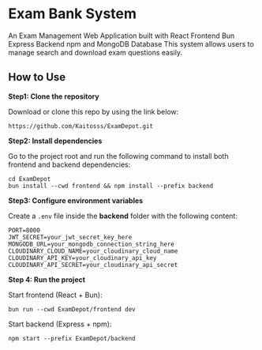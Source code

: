# Exam Bank System

An Exam Management Web Application built with React Frontend Bun Express Backend npm and MongoDB Database This system allows users to manage search and download exam questions easily.

## How to Use

**Step1: Clone the repository**

Download or clone this repo by using the link below:

    https://github.com/Kaitosss/ExamDepot.git

**Step2: Install dependencies**

Go to the project root and run the following command to install both frontend and backend dependencies:

    cd ExamDepot
    bun install --cwd frontend && npm install --prefix backend
    
**Step3: Configure environment variables**

Create a `.env` file inside the **backend** folder with the following content:

    PORT=8000
    JWT_SECRET=your_jwt_secret_key_here
    MONGODB_URL=your_mongodb_connection_string_here
    CLOUDINARY_CLOUD_NAME=your_cloudinary_cloud_name
    CLOUDINARY_API_KEY=your_cloudinary_api_key
    CLOUDINARY_API_SECRET=your_cloudinary_api_secret

**Step 4: Run the project**

Start frontend (React + Bun):

    bun run --cwd ExamDepot/frontend dev

Start backend (Express + npm):

    npm start --prefix ExamDepot/backend
